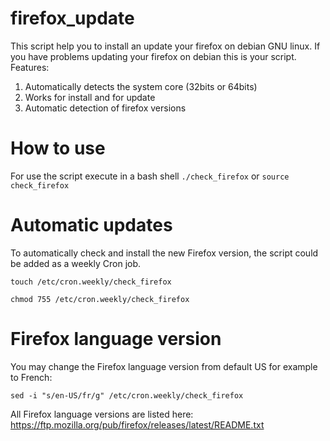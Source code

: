 # firefox_update

This script help you to install an update your firefox on debian GNU linux.
If you have problems updating your firefox on debian this is your script.
Features:
1) Automatically detects the system core (32bits or 64bits)
2) Works for install and for update 
3) Automatic detection of firefox versions

# How to use

For use the script execute in a bash shell <code>./check_firefox</code> or <code>source check_firefox</code> 

# Automatic updates

To automatically check and install the new Firefox version, the script could be added as a weekly Cron job.

<code>touch /etc/cron.weekly/check_firefox</code>

<code>chmod 755 /etc/cron.weekly/check_firefox</code>

# Firefox language version

You may change the Firefox language version from default US for example to French:

<code>sed -i "s/en-US/fr/g" /etc/cron.weekly/check_firefox</code>

All Firefox language versions are listed here: https://ftp.mozilla.org/pub/firefox/releases/latest/README.txt
